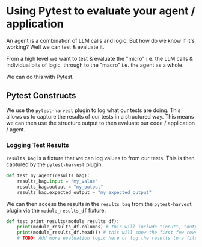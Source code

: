 # Using Pytest to evaluate your agent / application

An agent is a combination of LLM calls and logic. But how do we know if it's working? Well we can test & evaluate it.

From a high level we want to test & evaluate the "micro" i.e. the LLM calls & individual bits of logic,
through to the "macro" i.e. the agent as a whole.

We can do this with Pytest.

## Pytest Constructs

We use the `pytest-harvest` plugin to log what our tests are doing. This allows us to capture the results of our tests in a structured way.
This means we can then use the structure output to then evaluate our code / application / agent.

### Logging Test Results
`results_bag` is a fixture that we can log values to from our tests. This is then captured by the `pytest-harvest` plugin.

```python
def test_my_agent(results_bag):
    results_bag.input = "my_value"
    results_bag.output = "my_output"
    results_bag.expected_output = "my_expected_output"
```

We can then access the results in the `results_bag` from the `pytest-harvest` plugin via the `module_results_df` fixture.

```python
def test_print_results(module_results_df):
    print(module_results_df.columns) # this will include "input", "output", "expected_output"
    print(module_results_df.head()) # this will show the first few rows of the results
    # TODO: Add more evaluation logic here or log the results to a file, etc.
```
